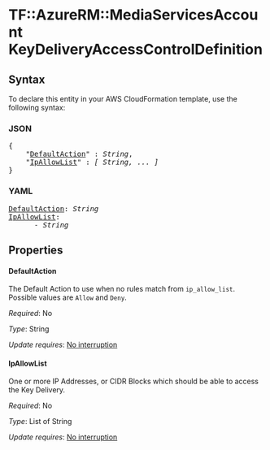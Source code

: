 # TF::AzureRM::MediaServicesAccount KeyDeliveryAccessControlDefinition

## Syntax

To declare this entity in your AWS CloudFormation template, use the following syntax:

### JSON

<pre>
{
    "<a href="#defaultaction" title="DefaultAction">DefaultAction</a>" : <i>String</i>,
    "<a href="#ipallowlist" title="IpAllowList">IpAllowList</a>" : <i>[ String, ... ]</i>
}
</pre>

### YAML

<pre>
<a href="#defaultaction" title="DefaultAction">DefaultAction</a>: <i>String</i>
<a href="#ipallowlist" title="IpAllowList">IpAllowList</a>: <i>
      - String</i>
</pre>

## Properties

#### DefaultAction

The Default Action to use when no rules match from `ip_allow_list`. Possible values are `Allow` and `Deny`.

_Required_: No

_Type_: String

_Update requires_: [No interruption](https://docs.aws.amazon.com/AWSCloudFormation/latest/UserGuide/using-cfn-updating-stacks-update-behaviors.html#update-no-interrupt)

#### IpAllowList

One or more IP Addresses, or CIDR Blocks which should be able to access the Key Delivery.

_Required_: No

_Type_: List of String

_Update requires_: [No interruption](https://docs.aws.amazon.com/AWSCloudFormation/latest/UserGuide/using-cfn-updating-stacks-update-behaviors.html#update-no-interrupt)

